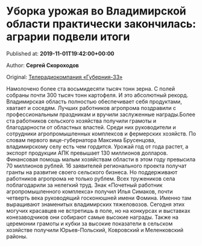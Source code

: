 
# Уборка урожая во Владимирской области практически закончилась: аграрии подвели итоги

Published at: **2019-11-01T19:42:00+00:00**

Author: **Сергей Скороходов**

Original: [Телерадиокомпания «Губерния-33»](http://trc33.ru/news/society/uborka-urozhaya-vo-vladimirskoy-oblasti-prakticheski-zakonchilas-agrarii-podveli-itogi/)

Намолочено более ста восьмидесяти тысяч тонн зерна. С полей собраны почти 300 тысяч тонн картофеля. И это абсолютный рекорд. Владимирская область полностью обеспечивает себя продуктами, хватает и соседям. Лучших работников агропрома поздравили с профессиональным праздникам и вручили заслуженные награды.Более ста работников сельского хозяйства получили грамоты и благодарности от областных властей. Среди них руководители и сотрудники агропромышленных комплексов и фермерских хозяйств. По словам первого вице-губернатора Максима Брусенцова, владимирскому селу есть чем гордится. Урожай год от года растет, а экспорт продукции АПК превышает 130 миллионов долларов.
Финансовая помощь малым хозяйствам области в этом году превысила 70 миллионов рублей. 16 заявителей регионального проекта получат гранты на развитие своего сельского бизнеса. Но поддерживают работников агропрома не только рублем. Всех тружеников села поблагодарили за нелегкий труд.
Знак «Почетный работник агропромышленного комплекса» получил Илья Симаков, почти четверть века руководящий госконюшней имени Фомина. Именно там выращивают знаменитых владимирских тяжеловозов. Сегодня этих могучих красавцев не встретишь в поле, но на конкурсах и выставках конезаводчиков они собирают самые высокие награды.
Также на церемонии грамоты и кубки за высокие показатели в сельском хозяйстве получили Юрьев-Польский, Ковровский и Меленковский районы.
